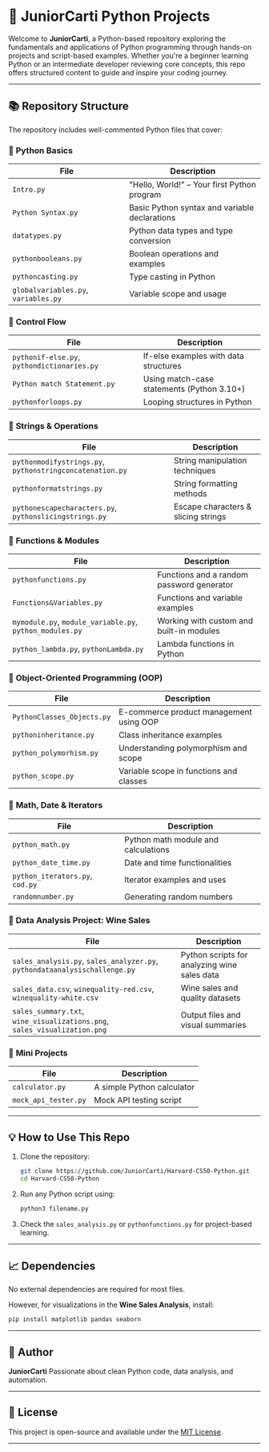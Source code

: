 # 🐍 JuniorCarti Python Projects

Welcome to **JuniorCarti**, a Python-based repository exploring the fundamentals and applications of Python programming through hands-on projects and script-based examples. Whether you're a beginner learning Python or an intermediate developer reviewing core concepts, this repo offers structured content to guide and inspire your coding journey.

---

## 📚 Repository Structure

The repository includes well-commented Python files that cover:

### 🔹 **Python Basics**

| File                                 | Description                                   |
| ------------------------------------ | --------------------------------------------- |
| `Intro.py`                           | "Hello, World!" – Your first Python program   |
| `Python Syntax.py`                   | Basic Python syntax and variable declarations |
| `datatypes.py`                       | Python data types and type conversion         |
| `pythonbooleans.py`                  | Boolean operations and examples               |
| `pythoncasting.py`                   | Type casting in Python                        |
| `globalvariables.py`, `variables.py` | Variable scope and usage                      |

### 🔹 **Control Flow**

| File                                        | Description                                |
| ------------------------------------------- | ------------------------------------------ |
| `pythonif-else.py`, `pythondictionaries.py` | If-else examples with data structures      |
| `Python match Statement.py`                 | Using match-case statements (Python 3.10+) |
| `pythonforloops.py`                         | Looping structures in Python               |

### 🔹 **Strings & Operations**
| File                                                     | Description                         |
| -------------------------------------------------------- | ----------------------------------- |
| `pythonmodifystrings.py`, `pythonstringconcatenation.py` | String manipulation techniques      |
| `pythonformatstrings.py`                                 | String formatting methods           |
| `pythonescapecharacters.py`, `pythonslicingstrings.py`   | Escape characters & slicing strings |
### 🔹 **Functions & Modules**
| File                                                     | Description                               |
| -------------------------------------------------------- | ----------------------------------------- |
| `pythonfunctions.py`                                     | Functions and a random password generator |
| `Functions&Variables.py`                                 | Functions and variable examples           |
| `mymodule.py`, `module_variable.py`, `python_modules.py` | Working with custom and built-in modules  |
| `python_lambda.py`, `pythonLambda.py`                    | Lambda functions in Python                |

### 🔹 **Object-Oriented Programming (OOP)**
| File                       | Description                             |
| -------------------------- | --------------------------------------- |
| `PythonClasses_Objects.py` | E-commerce product management using OOP |
| `pythoninheritance.py`     | Class inheritance examples              |
| `python_polymorhism.py`    | Understanding polymorphism and scope    |
| `python_scope.py`          | Variable scope in functions and classes |

### 🔹 **Math, Date & Iterators**

| File                            | Description                         |
| ------------------------------- | ----------------------------------- |
| `python_math.py`                | Python math module and calculations |
| `python_date_time.py`           | Date and time functionalities       |
| `python_iterators.py`, `cod.py` | Iterator examples and uses          |
| `randomnumber.py`               | Generating random numbers           |

### 🔹 **Data Analysis Project: Wine Sales**

| File                                                                       | Description                                  |
| -------------------------------------------------------------------------- | -------------------------------------------- |
| `sales_analysis.py`, `sales_analyzer.py`, `pythondataanalysischallenge.py` | Python scripts for analyzing wine sales data |
| `sales_data.csv`, `winequality-red.csv`, `winequality-white.csv`           | Wine sales and quality datasets              |
| `sales_summary.txt`, `wine_visualizations.png`, `sales_visualization.png`  | Output files and visual summaries            |

### 🔹 **Mini Projects**

| File                 | Description                |
| -------------------- | -------------------------- |
| `calculator.py`      | A simple Python calculator |
| `mock_api_tester.py` | Mock API testing script    |

---

## 💡 How to Use This Repo

1. Clone the repository:

   ```bash
   git clone https://github.com/JuniorCarti/Harvard-CS50-Python.git
   cd Harvard-CS50-Python
   ```

2. Run any Python script using:

   ```bash
   python3 filename.py
   ```

3. Check the `sales_analysis.py` or `pythonfunctions.py` for project-based learning.

---

## 📈 Dependencies

No external dependencies are required for most files.

However, for visualizations in the **Wine Sales Analysis**, install:

```bash
pip install matplotlib pandas seaborn
```

---

## 👤 Author

**JuniorCarti**
Passionate about clean Python code, data analysis, and automation.

---

## 📄 License

This project is open-source and available under the [MIT License](LICENSE).

---
